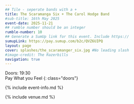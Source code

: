 ```yaml
---
## Tile - seperate bands with a +
title: The Scaramanga Six + The Carol Hodge Band
#sub-title: 16th May 2025
event-date: 2025-11-21
## rumble number should be an integer
rumble-number: 10
## Generate a SumUp link for this event. Include https://
sumupLink: https://pay.sumup.com/b2c/QVZ6UIPQ
layout: page
cover: splashes/the_scaramanger_six.jpg #No leading slash
#image-credit: The Razerbills
navigation: true
---
```


Doors: 19:30 <br>Pay What you Feel
{: class="doors"}

{% include event-info.md %}

{% include venue.md %}